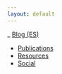 ```yaml
---
layout: default
---
```


_ [Blog (ES)](./blog.html)
- [Publications](./publications.html)
- [Resources](./resources.html)
- [Social](./social.html)
